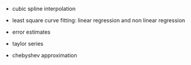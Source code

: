 <!-- - Bisection Method -->
<!-- - False method -->
<!-- - Secant method -->
<!-- - Newton Raphson -->
<!-- - Descartes rule -->
<!-- - Birge Vieta Method -->
<!-- - divided difference interpolation -->
<!-- - lagrange interpolation method -->
<!-- - forward difference method -->
<!-- - backward difference method -->
- cubic spline interpolation
- least square curve fitting: linear regression and non linear regression
- error estimates

- taylor series
- chebyshev approximation
